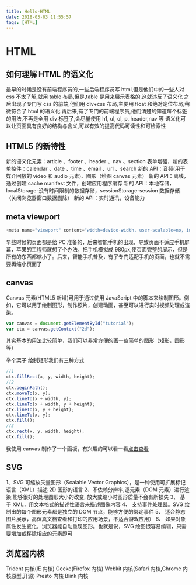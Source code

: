 ```yaml
---
title: Hello-HTML
date: 2018-03-03 11:55:57
tags: [HTML]
---
```


# HTML

## 如何理解 HTML 的语义化

最早的时候是没有前端程序员的,一些后端程序员写 html,但是他们中的一些人对 css 不太了解,就用 table 布局,但是,table 是用来展示表格的,这就违反了语义化
之后出现了专门写 css 的前端,他们用 div+css 布局,主要用 float 和绝对定位布局,稍微符合了 html 的语义化
再后来,有了专门的前端程序员,他们清楚的知道每个标签的用法,不再是全用 div 标签了,会尽量使用 h1, ul, ol, p, header,nav 等
语义化可以让页面具有良好的结构与含义,可以有效的提高代码可读性和可检索性

<!--more-->

## HTML5 的新特性

新的语义化元素：article 、footer 、header 、nav 、section
表单增强，新的表单控件：calendar 、date 、time 、email 、url 、search
新的 API：音频(用于媒介回放的 video 和 audio 元素)、图形（绘图 canvas 元素）
新的 API：离线，通过创建 cache manifest 文件，创建应用程序缓存
新的 API：本地存储，localStorage-没有时间限制的数据存储，sessionStorage-session 数据存储（关闭浏览器窗口数据删除）
新的 API：实时通讯，设备能力

## meta viewport

```javascript
<meta name="viewport" content="width=device-width, user-scalable=no, initial-scale=1.0, maximum-scale=1.0, minimum-scale=1.0">
```

早些时候的页面都是给 PC 准备的，后来智能手机的出现，导致页面不适应手机屏幕，苹果的工程师就想了个办法，把手机模拟成 980px,使页面完整的展示，但是所有的东西都缩小了。后来，智能手机普及，有了专门适配手机的页面，也就不需要再缩小页面了

## canvas

Canvas 元素(HTML5 新增)可用于通过使用 JavaScript 中的脚本来绘制图形。例如，它可以用于绘制图形，制作照片，创建动画，甚至可以进行实时视频处理或渲染。

```javascript
var canvas = document.getElementById("tutorial");
var ctx = canvas.getContext("2d");
```

其实基本的用法比较简单，我们可以非常方便的画一些简单的图形（矩形，圆形等）

举个栗子
绘制矩形我们有三种方式

```javascript
//1
ctx.fillRect(x, y, width, height);
//2
ctx.beginPath();
ctx.moveTo(x, y);
ctx.lineTo(x + width, y);
ctx.lineTo(x + width, y + height);
ctx.lineTo(x, y + height);
ctx.lineTo(x, y);
ctx.fill();
//3
ctx.rect(x, y, width, height);
ctx.fill();
```

我使用 canvas 制作了一个画板，有兴趣的可以看一看[点击查看](http://wanghandi.top/canvas-demo/)

## SVG

1、SVG 可缩放矢量图形（Scalable Vector Graphics），是一种使用可扩展标记语言（XML）描述 2D 图形的语言
2、不依赖分辨率,逐元素（DOM 元素）进行渲染,能够很好的处理图形大小的改变, 放大或缩小时图形质量不会有所损失
3、 基于 XML，用文本格式的描述性语言来描述图像内容
4、 支持事件处理器。SVG 绘制出的每个图形元素都是独立的 DOM 节点，能够方便的绑定事件
5、 适合静态图片展示，高保真文档查看和打印的应用场景，不适合游戏应用）
6、 如果对象属性发生变化，浏览器能自动重现图形。也就是说，SVG 绘图很容易编辑，只需要增加或移除相应的元素即可

## 浏览器内核

Trident 内核(IE 内核)
Gecko(Firefox 内核)
Webkit 内核(Safari 内核,Chrome 内核原型,开源)
Presto 内核
Blink 内核
